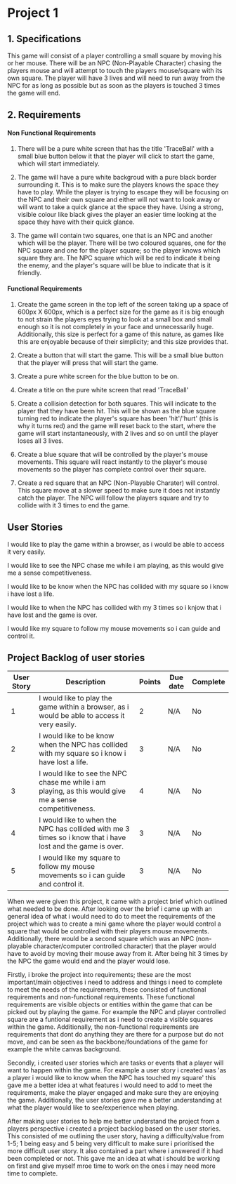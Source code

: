 # Project 1

## 1. Specifications
This game will consist of a player controlling a small square by moving his or her mouse. There will be an NPC (Non-Playable Character) chasing the players mouse and will attempt to touch the players mouse/square with its own square. The player will have 3 lives and will need to run away from the NPC for as long as possible but as soon as the players is touched 3 times the game will end.

## 2. Requirements
#### Non Functional Requirements
1. There will be a pure white screen that has the title 'TraceBall' with a small blue button below it that the player will click to start the game, which will start immediately.

2. The game will have a pure white backgroud with a pure black border surrounding it. This is to make sure the players knows the space they have to play. While the player is trying to escape they will be focusing on the NPC and their own square and either will not want to look away or will want to take a quick glance at the space they have. Using a strong, visible colour like black gives the player an easier time looking at the space they have with their quick glance. 

3. The game will contain two squares, one that is an NPC and another which will be the player. There will be two coloured squares, one for the NPC square and one for the player square; so the player knows which square they are. The NPC square which will be red to indicate it being the enemy, and the player's square will be blue to indicate that is it friendly.

#### Functional Requirements
1. Create the game screen in the top left of the screen taking up a space of 600px X 600px, which is a perfect size for the game as it is big enough to not strain the players eyes trying to look at a small box and small enough so it is not completely in your face and unnecessarily huge. Additionally, this size is perfect for a game of this nature, as games like this are enjoyable because of their simplicity; and this size provides that.

2. Create a button that will start the game. This will be a small blue button that the player will press that will start the game.

3. Create a pure white screen for the blue button to be on.

4. Create a title on the pure white screen that read 'TraceBall'

5. Create a collision detection for both squares. This will indicate to the player that they have been hit. This will be shown as the blue square turning red to indicate the player's square has been 'hit'/'hurt' (this is why it turns red) and the game will reset back to the start, where the game will start instantaneously, with 2 lives and so on until the player loses all 3 lives.

6. Create a blue square that will be controlled by the player's mouse movements. This square will react instantly to the player's mouse movements so the player has complete control over their square.

7. Create a red square that an NPC (Non-Playable Charater) will control. This square move at a slower speed to make sure it does not instantly catch the player. The NPC will follow the players square and try to collide with it 3 times to end the game.

## User Stories

I would like to play the game within a browser, as i would be able to access it very easily.

I would like to see the NPC chase me while i am playing, as this would give me a sense competitiveness.

I would like to be know when the NPC has collided with my square so i know i have lost a life.

I would like to when the NPC has collided with my 3 times so i knjow that i have lost and the game is over.

I would like my square to follow my mouse movements so i can guide and control it.

## Project Backlog of user stories

|User Story|Description|Points|Due date|Complete|
|----------|------------------------------------------------------------------------------------------------|--------------|-------|---|
| 1 |I would like to play the game within a browser, as i would be able to access it very easily.|2|N/A|No|
| 2 |I would like to be know when the NPC has collided with my square so i know i have lost a life.|3|N/A|No|
| 3 |I would like to see the NPC chase me while i am playing, as this would give me a sense competitiveness.|4|N/A|No|
| 4 |I would like to when the NPC has collided with me 3 times so i know that i have lost and the game is over.|3|N/A|No|
| 5 |I would like my square to follow my mouse movements so i can guide and control it.|3|N/A|No|

When we were given this project, it came with a project brief which outlined what needed to be done. After looking over the brief i came up with an general idea of what i would need to do to meet the requirements of the project which was to create a mini game where the player would control a square that would be controlled with their players mouse movements. Additionally, there would be a second square which was an NPC (non-playable character/computer controlled character) that the player would have to avoid by moving their mouse away from it. After being hit 3 times by the NPC the game would end and the player would lose.

Firstly, i broke the project into requirements; these are the most important/main objectives i need to address and things i need to complete to meet the needs of the requirements, these consisted of functional requirements and non-functional requirements. These functional requirements are visible objects or entities within the game that can be picked out by playing the game. For example the NPC and player controlled square are a funtional requirement as i need to create a visible squares within the game. Additionally, the non-functional requirements are requirements that dont do anything they are there for a purpose but do not move, and can be seen as the backbone/foundations of the game for example the white canvas background.

Secondly, i created user stories which are tasks or events that a player will want to happen within the game. For example a user story i created was 'as a player i would like to know when the NPC has touched my square' this gave me a better idea at what features i would need to add to meet the requirements, make the player engaged and make sure they are enjoying the game. Additionally, the user stories gave me a better understanding at what the player would like to see/experience when playing. 

After making user stories to help me better understand the project from a players perspective i created a project backlog based on the user stories. This consisted of me outlining the user story, having a difficulty/value from 1-5; 1 being easy and 5 being very difficult to make sure i prioritised the more difficult user story. It also contained a part where i answered if it had been completed or not. This gave me an idea at what i should be working on first and give myself mroe time to work on the ones i may need more time to complete.

















